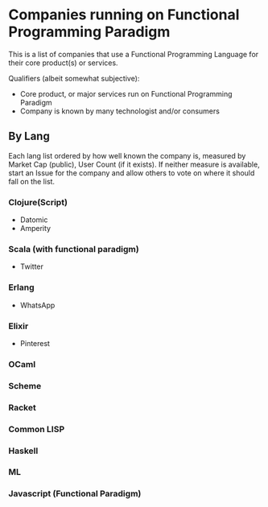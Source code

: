 # Companies running on Functional Programming Paradigm
This is a list of companies that use a Functional Programming Language for their core product(s) or services.  

Qualifiers (albeit somewhat subjective):  
- Core product, or major services run on Functional Programming Paradigm   
- Company is known by many technologist and/or consumers  


## By Lang
Each lang list ordered by how well known the company is, measured by Market Cap (public), User Count (if it exists). If neither measure is available, start an Issue for the company and allow others to vote on where it should fall on the list.

### Clojure(Script)
- Datomic
- Amperity
### Scala (with functional paradigm)
- Twitter
### Erlang
- WhatsApp
### Elixir
- Pinterest
### OCaml

### Scheme

### Racket

### Common LISP

### Haskell

### ML

### Javascript (Functional Paradigm)

